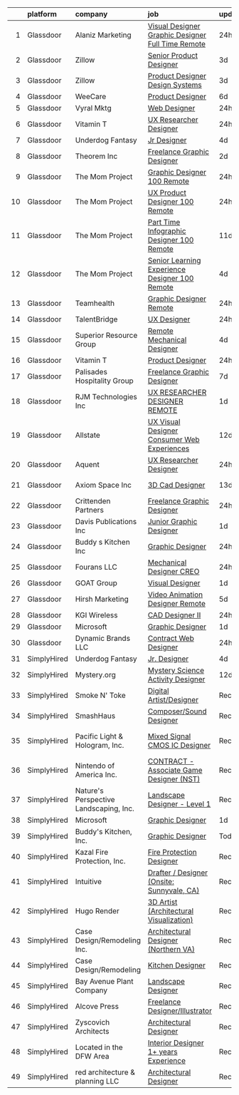 

|    | platform    | company                                | job                                                                                                                                                                                                                                                                                                                                                                                                                                                                                                                                                                                                                                                                                                                                                                                                                                                                                                                                                                                                                                                                                                                                                                                                                                                                                                                                                                                                                                                                                                                                                                                             | update_time   | location        |
|---:|:------------|:---------------------------------------|:------------------------------------------------------------------------------------------------------------------------------------------------------------------------------------------------------------------------------------------------------------------------------------------------------------------------------------------------------------------------------------------------------------------------------------------------------------------------------------------------------------------------------------------------------------------------------------------------------------------------------------------------------------------------------------------------------------------------------------------------------------------------------------------------------------------------------------------------------------------------------------------------------------------------------------------------------------------------------------------------------------------------------------------------------------------------------------------------------------------------------------------------------------------------------------------------------------------------------------------------------------------------------------------------------------------------------------------------------------------------------------------------------------------------------------------------------------------------------------------------------------------------------------------------------------------------------------------------|:--------------|:----------------|
|  1 | Glassdoor   | Alaniz Marketing                       | [Visual Designer   Graphic Designer   Full Time Remote](https://www.glassdoor.com/partner/jobListing.htm?pos=130&ao=1136043&s=58&guid=000001816623de6abfa6be23b6c426ae&src=GD_JOB_AD&t=SR&vt=w&ea=1&cs=1_1902debc&cb=1655276036162&jobListingId=1007939964819&jrtk=3-0-1g5j27nkbm6om801-1g5j27nkpgsq6800-335f39ebe7b62402-)                                                                                                                                                                                                                                                                                                                                                                                                                                                                                                                                                                                                                                                                                                                                                                                                                                                                                                                                                                                                                                                                                                                                                                                                                                                                     | 24h           | Remote          |
|  2 | Glassdoor   | Zillow                                 | [Senior Product Designer](https://www.glassdoor.com/partner/jobListing.htm?pos=109&ao=1110586&s=58&guid=000001816623de6abfa6be23b6c426ae&src=GD_JOB_AD&t=SR&vt=w&cs=1_24421cda&cb=1655276036157&jobListingId=1007933236055&cpc=654405A9B1E0A9F5&jrtk=3-0-1g5j27nkbm6om801-1g5j27nkpgsq6800-e496e8acc40d5a6a--6NYlbfkN0ANMurRYyPEXg08u6OamUd1Mvhk-zhFSGYIZgoJR86UvYL2v6MoUqae-sD5DnU21vo-KQkrM1-nxigulcVUp6UcYl08yI5UdNRZZIoboFgVCXFZH-Ur5VCCM-kHCbgkC536mMNcJpfMsoDbDUXEuuapVQkZvN0gLXl-tXLlhyovmK0CKcvIg3DH_CxDWKSn4m8a-2Rdx8dxYXdjH86wjgOJZn25OBVIrvX8UAADYeoVmATMlm4NvnCk7Trs-CAjLR1g6PNxciG8VVPS8WJwjNoOtVDELaPte9EaWp6ZFJVmnyJsqs8_3Y7mgwdFDF3-eFVT8jDL2wPS4Gd1B_4JEP5v75k06UgiB7jBJNPuZK5XcRnSWTzH-dKNL4IaM4ZKV-Zx47tbKO53a6rVjE0eZRqFvX_dI_-3ztUi23A_5f8UQDua4jjBGDBQDq2lGHEtKljsSbq2C9UQobP_wNU45RWIXYlYOFDke_lSdSyc3WoUfUGrVqyWYymNq8xOTqcbLXUdfuuVeIDVGcGQsvVdYiyMyYJmJOHchZVwTBeI1eQUvjCxrPQYaS0EBJU_EVCC-qhnhjem9yZYX9SiCSCI4GfO-cQyntlbpnWI98aremkUqcc7WPqFf6Q_xz-22oNmVIjFVUM3g-bt3Pida9ssPXdVeIjXU5qhMTtCUwfGbgHzh6ExK6p7sTagKojbDRyDWuBhgML57l5jw9TmZcX4tSQd_tOyYfkFoWxAulk6fPYmmV5PfxlThwD3xc2yY-yz5t5949r7tVKL6mjuoQ7GNV0vcr7AVZC3mTTXJTM_hMv7vtgeQZA8SRw2x12oLwQNe5-jYMqI9h-i6FU0oElJ-PIYmrblRCKX3tQGXvfK95YQrhk4Qa0wPWfPmF-3fXn-fkw%3D)                                                                                                                                                                                                                                                                                                                                     | 3d            | Remote          |
|  3 | Glassdoor   | Zillow                                 | [Product Designer  Design Systems](https://www.glassdoor.com/partner/jobListing.htm?pos=112&ao=1110586&s=58&guid=000001816623de6abfa6be23b6c426ae&src=GD_JOB_AD&t=SR&vt=w&cs=1_e8f58da9&cb=1655276036158&jobListingId=1007933236075&cpc=AC285F3A3ECA6BB0&jrtk=3-0-1g5j27nkbm6om801-1g5j27nkpgsq6800-011a0893a918b1fb--6NYlbfkN0ANMurRYyPEXg08u6OamUd1Mvhk-zhFSGYIZgoJR86UvYL2v6MoUqae-sD5DnU21vo-KQkrM1-nxrgMu7ZC1V04tRcmIkM-s_SFYAMQ6S9JoXSA-FQh8VsK8KsKvvcxWmpJgU6E_bbF80Dim6t-LQronB_Oj0OoKqQszjyeh9vu0g55aD6uH4KAju3z4ApenGeiUsscu0jFWAQi66rG5H6QsxUl9_5SKYmptUWQO9Kv53UsLAjivDfRMJGPWoTtT-Hw2CAOaRzMvUX9ikx7PUsS_KXXJgN2f6KoDvm1vt16r-HpmwwaPIG8SniWY7A46Jzg-HIKdBAXcXNF32NPjqUYQR20R6AjA35RwxQ-H9tVQ2L06XV597H7imKmHRMOIWpqP_EMAb-HVrjo3OT2vAP2suAvnZqlXGTMxj_kRXEn4-uhu56s3sfHYs9l0lrOZBGmB7FBJe8yCtY_WNqH6o3B0qgvv30MfSjMCiH3VINSF71daEakoscvqMHHha0g1KaIwD1hpSl5zTztxq7iW0Sw9K42PfylvLnzVvFZULP4t44Zf04W8qSqZIjJEVwRBq2rmvVySVNPqHtE53a-pa2yfZTzmNNiq1_3gNyzT0Rmri-aj99aLoHDUONhqcU3ROEZSaT5RTV_6eGjQPhpMxKw3o4511VFoP1Z1pPxBRN5hZu0fGtD3hlKAAzV-DaWkk9Y4tFCgaIgD6Tz_l7WVL8_ePcxQRMGUI37QRWECgG5qIMUbi3YDujadgcKgaNKD608VgIP2PubRMiDyl7uH6AnToj4n3YO0S_YkD3-n7uJrSQ_ppZGlPnSzJ2nPbtq_CjuJ84jC8l9nZHyet2IZnMEFAt6jR2uF62o6jFhcfU_XbJrH__2Xjg4IbNBj5FUn7k%3D)                                                                                                                                                                                                                                                                                                                            | 3d            | Remote          |
|  4 | Glassdoor   | WeeCare                                | [Product Designer](https://www.glassdoor.com/partner/jobListing.htm?pos=127&ao=1136043&s=58&guid=000001816623de6abfa6be23b6c426ae&src=GD_JOB_AD&t=SR&vt=w&ea=1&cs=1_b162c64e&cb=1655276036159&jobListingId=1007926461071&jrtk=3-0-1g5j27nkbm6om801-1g5j27nkpgsq6800-aac5a9f15c418fce-)                                                                                                                                                                                                                                                                                                                                                                                                                                                                                                                                                                                                                                                                                                                                                                                                                                                                                                                                                                                                                                                                                                                                                                                                                                                                                                          | 6d            | Remote          |
|  5 | Glassdoor   | Vyral Mktg                             | [Web Designer](https://www.glassdoor.com/partner/jobListing.htm?pos=126&ao=1136043&s=58&guid=000001816623de6abfa6be23b6c426ae&src=GD_JOB_AD&t=SR&vt=w&ea=1&cs=1_7e56a919&cb=1655276036159&jobListingId=1007938095897&jrtk=3-0-1g5j27nkbm6om801-1g5j27nkpgsq6800-8962cec9ea088021-)                                                                                                                                                                                                                                                                                                                                                                                                                                                                                                                                                                                                                                                                                                                                                                                                                                                                                                                                                                                                                                                                                                                                                                                                                                                                                                              | 24h           | Remote          |
|  6 | Glassdoor   | Vitamin T                              | [UX Researcher   Designer](https://www.glassdoor.com/partner/jobListing.htm?pos=118&ao=1110586&s=58&guid=000001816623de6abfa6be23b6c426ae&src=GD_JOB_AD&t=SR&vt=w&cs=1_289b48b5&cb=1655276036158&jobListingId=1007940101385&cpc=C4A69CCDBB3B9599&jrtk=3-0-1g5j27nkbm6om801-1g5j27nkpgsq6800-fb946308111d92e5--6NYlbfkN0DMrcEu7yrtATojKJA7cEzGQ3FdRGWLh0CZQInL4ECGI6k5tN82kdM0OKoro5eXmjqSabeb8Lyui89imwypmlI07i9XVVnI-QnSe7SbVQoaO24YePXfwwOTmDBsvmREJ2REX2wWJBN2HKKNfFyeSDUsVdba7dA2sNfDJex8VTYfkQ4qSc5WxL9qh6q9NLDrIPAnYep6hOr-4iq04s9r6S1iXFCdm0uQp3BUtFQHrhgyKfz-hsTNIIokkg1FQqwOx1gc1_IiP8UsHwpIqCqdLNWZlpIbTwSsN7ucZocwVk4P7aOE65gX2Or4xn2Jh44bu8gw2RekoHuKaWlH0QoV07AbGvNxTKvGvWKsyj5rPSz8lZ9fqkgkfUAPpeiQrSpzRb064cBk2bVGuAG2y6UKbsoPuwGlwcqv-FKPvAYfdK1Yn_PCFJPRgw_fWVxl7Kx6gA3oj0b4ertXW2c1lcABS4Xz)                                                                                                                                                                                                                                                                                                                                                                                                                                                                                                                                                                                                                                                                                                                                                                                  | 24h           | Remote          |
|  7 | Glassdoor   | Underdog Fantasy                       | [Jr  Designer](https://www.glassdoor.com/partner/jobListing.htm?pos=123&ao=1136043&s=58&guid=000001816623de6abfa6be23b6c426ae&src=GD_JOB_AD&t=SR&vt=w&cs=1_673415e9&cb=1655276036159&jobListingId=1007932103503&jrtk=3-0-1g5j27nkbm6om801-1g5j27nkpgsq6800-88605f5ca8597a17-)                                                                                                                                                                                                                                                                                                                                                                                                                                                                                                                                                                                                                                                                                                                                                                                                                                                                                                                                                                                                                                                                                                                                                                                                                                                                                                                   | 4d            | Remote          |
|  8 | Glassdoor   | Theorem Inc                            | [Freelance Graphic Designer](https://www.glassdoor.com/partner/jobListing.htm?pos=103&ao=1110586&s=58&guid=000001816623de6abfa6be23b6c426ae&src=GD_JOB_AD&t=SR&vt=w&ea=1&cs=1_94bfeb8c&cb=1655276036157&jobListingId=1007933778137&cpc=654405A9B1E0A9F5&jrtk=3-0-1g5j27nkbm6om801-1g5j27nkpgsq6800-c6f76b686089fad8--6NYlbfkN0AFW8_jy3Exud-3yScDe6C_gOnco_vY6PGUfytLF_4d6EkTCpOAWV-CrHKoiYYLwIqg1l_gI_lcE6Sgc6Z0AbUcjp9OM2Gim2qbKXCOcZaAhiPME1DQ2wZs7zWrQyxgM_WwQXANWvgVEC4Lx131mJzhmPIQ_XinjlxfRdvB2NH3Hgy4UHt9gIwQdv5K2XbsF0WjbI2K_aq6pakpnvflv0HEo1EJ0HHsUf79MrG3AuHW-raByDMwaYrIjXFXiaTVUb24DTSYBcUTFYPGXv0EJnUyRvf5jODmy5wesyweDIx3lRi3Knu_e0V2N4G8_k_Gz-ZQQtH70xa1b2MjTmEQ0ltCaL2fXCUwRtY71f2wyW1VRLyk2YakjUP1fDMIgfC1J1eEnptSrxlIRP3ry5dpYr4GSutkiy3S6Vnlsn00wjkKWfjVUxTh2SNLtNKAEeTg4VlB0C1zNAjLigueMRLY9GdRBjSN96svMM0uhtm2ZI-4JXGsYDTZyhi6BXLOaJtzJi4%3D)                                                                                                                                                                                                                                                                                                                                                                                                                                                                                                                                                                                                                                                                                                                             | 2d            | Remote          |
|  9 | Glassdoor   | The Mom Project                        | [Graphic Designer  100  Remote ](https://www.glassdoor.com/partner/jobListing.htm?pos=106&ao=1110586&s=58&guid=000001816623de6abfa6be23b6c426ae&src=GD_JOB_AD&t=SR&vt=w&cs=1_1aaf4536&cb=1655276036157&jobListingId=1007940424952&cpc=26740BCDE5E48596&jrtk=3-0-1g5j27nkbm6om801-1g5j27nkpgsq6800-ecab62192bda344a--6NYlbfkN0BDp_epf89aHDQhKpPegNJQ_ldQpEFZQsM9OcONMGxWx6pU56EKHF58QjVdAUvn2gWqMEeeReI9LZWLMEOF2Drp28kpDRxzTC8JpuXb68WZBVsK86_8SMZDUkEnb4Icyj636CmhCYply8ksLdatTjfoooIkwx6Oeq26HmdxzVBB4B5r3cNIwOo15xK-zCZaKTNX74EHxQKGLnbIec77PGs7suB2ZtYtv7U-cU-iAyyQQ6IWwXQHOzmjVxqnkDgYvLdM910F97IBQmzYDc1kCLov0aia9FcBzlji6ktGKGjae2BoJV1G8BNaba3Afw2TQt5mhItAIJJN_BJyNua3-YzcAy1_7X40MsYgx8NwRmY0qJGvQfn9F_q4s0vP9xwe-DqjDVXNtOYlSIncKo3jfTfvJIAew8dTRIibJ1dVR_D50MkP9jJsNmcaB9ktVmEMMhd2_EfFRb2JIk9vgQ73yfQpuZJ-O4NKKLyBuPISubMptilaDsHEX5x4CWEVDmKGKXCL_KMFH49CJTRJtNhDz2ucV8y3L0Zw_-nJNbYMi9BhdxRHgURplvBSIoE78h5VpCWCasK5_ec2OQ%3D%3D)                                                                                                                                                                                                                                                                                                                                                                                                                                                                                                                                                                                                                                                | 24h           | Remote          |
| 10 | Glassdoor   | The Mom Project                        | [UX Product Designer  100  Remote ](https://www.glassdoor.com/partner/jobListing.htm?pos=108&ao=1110586&s=58&guid=000001816623de6abfa6be23b6c426ae&src=GD_JOB_AD&t=SR&vt=w&cs=1_c4433181&cb=1655276036157&jobListingId=1007939940036&cpc=84DBBAA61F05C438&jrtk=3-0-1g5j27nkbm6om801-1g5j27nkpgsq6800-282fbafd07e7048c--6NYlbfkN0BDp_epf89aHDQhKpPegNJQ_ldQpEFZQsM9OcONMGxWx6pU56EKHF58QjVdAUvn2gX31HUntCyLU9kL0yTqRlH6dOkVst3MF0LDMifs296oIceqZGFjJ9Mrd7jn4V0xTO0Sl3ZoJMxNCG-8e68862iCXYY7g4rk8zkddckaYAavlYfQvB8YHhY8Ex7xm4sTTZbeldVfDfxVTR6e6oPo4mo3M89jzgzz-pP4_miCHt05kPy0vij_oj8PoukN_ccaJimdcCo9U4ls4SGj5makc1H0Z_WUbwhjOTc5kmdrcpltyHkLWSWJMPlvUNAHNXbLb7FJXKZ5uwybqnkn1HZF7IPU5jCZtGk5l6svkzQhiic_MoEb3w7kctR-yKWP21RyJarcgYb7Z1ZHwGX0aQ_XVfRpfpG5FdcNCPsETMpGGzNJezDjdTbAItE2uM39RKA2HWaG_7KkwQ4A9tqaG_PXxZ6omWtGCk9MKSgl6xRRDv8oaY2V_B2ME3o1KFZNW-d19NgnPlbag3En_IMSISsF9o0NpJDEDEqA-22YvgH1mtUIJ6XzXF0CiB_ZzGnsvFoFyMzGE5n2MBhYgw%3D%3D)                                                                                                                                                                                                                                                                                                                                                                                                                                                                                                                                                                                                                                             | 24h           | Remote          |
| 11 | Glassdoor   | The Mom Project                        | [Part Time Infographic Designer  100  Remote ](https://www.glassdoor.com/partner/jobListing.htm?pos=116&ao=1110586&s=58&guid=000001816623de6abfa6be23b6c426ae&src=GD_JOB_AD&t=SR&vt=w&cs=1_e235a698&cb=1655276036158&jobListingId=1007916632076&cpc=F41FEAB56D215062&jrtk=3-0-1g5j27nkbm6om801-1g5j27nkpgsq6800-ca92821278e5188e--6NYlbfkN0BDp_epf89aHDQhKpPegNJQ_ldQpEFZQsM9OcONMGxWx6pU56EKHF58QjVdAUvn2gUtaHUX3eLkJfEp02ncWRe-lwaobe2o0CuZmyleSI0DhWpl1S6gUsUFQKkZq8B_xmw897gVusH__wVQCVAD-rYu7xpyVa2US7PSP3cZKxq0aQDda6pNL6B8MwznGR2eQ5lU1FM89xWs_6QAWTd4z-lssKu0qAwqVKq5J8JqtctTmUVOXVA3oIcOA-5lXmegm8eUEzFtWIPd3HpCepiOAuvSECxuICoPSQNJMSGdmnryKKAdsOQ8zXvwSmMTyVkwmi8pUtAbamd6TDe4g-Sc1IveIgmcBWg5SWxEpCrTLikp22gEUX5S4W-oF0_MTI4J_WExVowcugASJVq345omZQI2EA8XPBlVrPsi8Dxi5PxLowuo_nr_8oDodIlrvghWP6LZypUcB7MMXO34BHHs16-4chxfqNwE8g7WwkPR6DrepKUs2czVZDReX9_hTUZsCWaeFYmjSbcgvVk0rNruNRhSKjlTYJBy7wQwUe-cdIx6hRIV97RmtldLNZATpNingfn5ofwsCHw9kA%3D%3D)                                                                                                                                                                                                                                                                                                                                                                                                                                                                                                                                                                                                                                  | 11d           | Remote          |
| 12 | Glassdoor   | The Mom Project                        | [Senior Learning Experience Designer  100  Remote ](https://www.glassdoor.com/partner/jobListing.htm?pos=115&ao=1110586&s=58&guid=000001816623de6abfa6be23b6c426ae&src=GD_JOB_AD&t=SR&vt=w&cs=1_da048112&cb=1655276036158&jobListingId=1007932577513&cpc=654405A9B1E0A9F5&jrtk=3-0-1g5j27nkbm6om801-1g5j27nkpgsq6800-152f47dec537dcaf--6NYlbfkN0BDp_epf89aHDQhKpPegNJQ_ldQpEFZQsM9OcONMGxWx6pU56EKHF58QjVdAUvn2gXpajcZiaPVPjyHb8zSPHGadS1DU-bO_EnOoxvE9USsJm1x5txalik7zLacSfz5BuNOzuZMHrUbqqVEhLvY6aIOxXvVp4InuEKN9Hy5_cbhSk9wNWTIZzm4KGX-u0CVv42Q8_PQbFByVtVgxMc36Fmw9Hf_TVNtrGngKAYzpLV0MieSq278e4scG9EiDXBq3DZMgzln_tubTtRxhWEsByOWWGW0yo7YXExkZFx980B28-WL6FjR22EaU0czV0lmyM1yBSoXaKyM3FqQGh_tLiOnUm4R_VndXbJRQp416RAAbgOxPpDMyihWFIPQsLB03zq7BjaSlIWQjZbmKr_Xa2T3DELkTO_rEb-soe8oUN_YWEiIjsTbnEltYCw6cx4PRCR4Yy6zjLpCOZLpXdgq_7pSB4DRQwFsEp6rFXHpe4WHs_pjotY_Fe7ubdPJke8m2EQiBYpQL0eFV4NjW8UHXdhAqR-wgn22ntj2bBGwo-RZs8QK9maBDmvDyEZ_VN7v1fzXGbf0ETU_rw%3D%3D)                                                                                                                                                                                                                                                                                                                                                                                                                                                                                                                                                                                                                             | 4d            | Remote          |
| 13 | Glassdoor   | Teamhealth                             | [Graphic Designer   Remote](https://www.glassdoor.com/partner/jobListing.htm?pos=104&ao=1110586&s=58&guid=000001816623de6abfa6be23b6c426ae&src=GD_JOB_AD&t=SR&vt=w&cs=1_dba9eadf&cb=1655276036156&jobListingId=1007939772563&cpc=FD1C1DA32C38CFA7&jrtk=3-0-1g5j27nkbm6om801-1g5j27nkpgsq6800-44e5ae7485aa3032--6NYlbfkN0B7JmfrMhpJRSMUlHaLP4NRjF3FJg9cb0WKAV__BHI06IkPPY2OTo0TLZctw764p0EF7EBN3xUex5YquRxeNFP5LFfxTk1sLWOywg3ZNQYw8pyARnZZlMMyR2Q2Qzp228xK0w1E9WbEMa44hiiJaN4k2YgrakggvdLEHOXa6kUBfzfNa5W1-6BwqnoNaWW6_WUzVq0XCJ9B7HuRP7pazlz9UppwHbLGzUjTChWbw7fqVrPYDozSqx_uXnJ9qUZV8CcVzUhNf_DhoAJE1D3pHztgyrbzMlbS5kVDv8LIomI2EfQLmSy8DWRE_2nwzKsY-90jjvEirbtfhzIEj3CuoBY6sRgA-JcNVBrnsMkQyb2OLV0xZpZK0ZvqpOaDfKTenc6JhDZbDlJZKP6NXtnRL7VeKqkxNE4IaHPo-papq74wi5mCRujoHPTQ8gLumueXitvhO1mBfCmpjwIaozZWlN1IN4ubAKF5GExjo24mBPTfQkNRvFSCgGDNvXn823fOuMXWDZKDqV1jYsdI4W3es5tr4TWsGTTktzRK3CJDFEF5PJ25XJC4VuGFEibbusMXNsg4U9PYwW1v2g%3D%3D)                                                                                                                                                                                                                                                                                                                                                                                                                                                                                                                                                                                                                                                     | 24h           | Remote          |
| 14 | Glassdoor   | TalentBridge                           | [UX Designer](https://www.glassdoor.com/partner/jobListing.htm?pos=119&ao=1110586&s=58&guid=000001816623de6abfa6be23b6c426ae&src=GD_JOB_AD&t=SR&vt=w&ea=1&cs=1_cf85b047&cb=1655276036159&jobListingId=1007939214735&cpc=C4A69CCDBB3B9599&jrtk=3-0-1g5j27nkbm6om801-1g5j27nkpgsq6800-ef610af0d2182ffc--6NYlbfkN0DZcUSKf09QEPjU92MgBh3QGsHZtcEAom6wyh4CYwXTItQwqD1uS6iWoqbGyBIjoa2qIYZ5i6WdT2EOqGsAYU75f_Lb8fGdfFENrVpygk7KAJiiLYY-Ji2kHY11uLlIRdP1QnrzKKJlHi7wELee6qdiDL_8kJZEV94t_sDpwXhR21AIirBM7ysj2soSqpXAPwq-pGPtzDQy5t5RDnVH3Ho7-UAjloKVmd9a2SZ7q8muNq_NpZ1kJQUYi3mvhrp5J72QxIPtJfqpJqUvz5IKiottTh_3TVQzJNhZKk2NlA5Z-Q5BiEgXoTUvCmXNty6T_RDPfF2oDzBPa0UaiixQw_zda0Brrojo_jC93lRW9WgBKo62RjAG2ZxGiKxSWDf5oBE-F87AMaNxmBgJxqZJws_P3nd5uHi7-thDqfML_feaxtBf8_2oPoj6Y9i9QrsijiK6-cFClm_TY9HvmDEbN5rYM27jLy5Un2GQcpzfPspSHWEnqiF0ltqCanEGwCDVacRGyEcp2xTf7g%3D%3D)                                                                                                                                                                                                                                                                                                                                                                                                                                                                                                                                                                                                                                                                                                                              | 24h           | Remote          |
| 15 | Glassdoor   | Superior Resource Group                | [Remote Mechanical Designer](https://www.glassdoor.com/partner/jobListing.htm?pos=113&ao=1110586&s=58&guid=000001816623de6abfa6be23b6c426ae&src=GD_JOB_AD&t=SR&vt=w&ea=1&cs=1_74463f52&cb=1655276036158&jobListingId=1007932162323&cpc=FA84DF7EA1EC2398&jrtk=3-0-1g5j27nkbm6om801-1g5j27nkpgsq6800-e20cadf44d93d616--6NYlbfkN0BqZ7DgGP8YXeHLgq2cVWsVnpQD6qavymQCZfAi2AnUtN6R4JHGHFZuQ4HgvQmoXjdaVvcPqDXQNNKNtAvzpSO-xFi4SbbzDjtxJeW4Tz1oiaai0U0Y92xMQamdH-gQ9_MIJgyUzBNqCjZiWWN2T1tpDJr0seIf_hSQcxRr_6vo1SBao6H247LXBrpXZfXvJUprxdlTDFS6kNLz10QvL4dYohkrU_mJp-yh-zeFVBhDIrQXZHKMfKP31CtTC5WzZg8OvTN3Vls5tnyrlAlANacaJ2bIEzYOAMKU3VjP_hq--mxlkALfcVAb5ZzvBt3pha0oIhhZgJ-xAWVC9YMOaDL8yEkkq5p3Lx_E_EVECikNWy015jyJaelXk7IRuFQTuj5tk4FtdnXYpScgZQHYZmdqnIC5yaf6qxSoEaO_2CPPDSxmJ8aZMuhNBpPZKhSDJqIomyvb3puw_EHDwvZdTtk_--4PORZJ1KXzQYVzIVHwxmvExm76Ok7SspQFhwzbZhQtAkpIE80sUW4w2V3ZWVDC)                                                                                                                                                                                                                                                                                                                                                                                                                                                                                                                                                                                                                                                                                                           | 4d            | Remote          |
| 16 | Glassdoor   | Vitamin T                              | [Product Designer](https://www.glassdoor.com/partner/jobListing.htm?pos=120&ao=1110586&s=58&guid=000001816623de6abfa6be23b6c426ae&src=GD_JOB_AD&t=SR&vt=w&cs=1_65f7ee07&cb=1655276036159&jobListingId=1007940101397&cpc=9908D8D4413DBB8A&jrtk=3-0-1g5j27nkbm6om801-1g5j27nkpgsq6800-d8db5ba49b3b4619--6NYlbfkN0DMrcEu7yrtATojKJA7cEzGQ3FdRGWLh0CZQInL4ECGI6k5tN82kdM0OKoro5eXmjqSabeb8LyuiyLlvoSCfgBYPN3OhU6IRyzTiLzYMUuz-8vSuKqUarJPM34aa7Epyoks2HoSRd4kyjFoMilbnTO72ObiQCTRX9s4dJVCvqE8fRDUWdtrfPQTQ9f-YRn-tSsTS7ZQGYCUsMv6ePkyh13UEjGL89DkJE_aXXPpk4nzjyHV6-FmiJoVJqTj6T6zBXm8SObzOEX5dF9GWNIkjJ6BF9gE-lFsEM7yaoWrntw8x18YwUxHLhbnC5Y-24bcKfS-oGOhMERK_9LjvJ9ARFFhIGBeZDtui1QZZY42XwmHkr1bZtN4eNsyFxZ3Gyi1sSAexahUvXmHhNIs3Hdm0lF7KoPvrsDtz3pKlDdjSyABKedeJ4ESpbFjyRG2Xg5p_LBIMz6Y4jssN_V20AP1Dzbn)                                                                                                                                                                                                                                                                                                                                                                                                                                                                                                                                                                                                                                                                                                                                                                                          | 24h           | Remote          |
| 17 | Glassdoor   | Palisades Hospitality Group            | [Freelance Graphic Designer](https://www.glassdoor.com/partner/jobListing.htm?pos=110&ao=1110586&s=58&guid=000001816623de6abfa6be23b6c426ae&src=GD_JOB_AD&t=SR&vt=w&ea=1&cs=1_f2a5b413&cb=1655276036158&jobListingId=1007924335698&cpc=8795CF9063CD573D&jrtk=3-0-1g5j27nkbm6om801-1g5j27nkpgsq6800-b405e2b8cd644ee1--6NYlbfkN0D-dciPH9-XlgGA_QM7HOrLqMY4F-XGjrsbE9eoo8PYvzP2YlhXXoN_7sRlTygH8jXsHW9AhhAerFGXSZzjzXUL-2FMcYLGfFffhRGLPR6A8Cxyaq-mxTzdhVDhKA4ZrfrYplTarPFPEoWbiFJaS0BgSMr4lpI52QJ-872kShdPl5U3VQOKBkvAVJDfmwkKnyOiDRKjsjIdOrjFtngFhJlhW09_3JfdJ7oVERuptDKNaYte3gwAwi8c-PzOdvD1eB07WQbQ_OVIkCn9tSWDD6QWHRbG2dsV11Yg0Wq3ofz-8xoIccgrHWw229latXldWFW625CBtYeXqWuMSy6tdfGJpPBG6seabmYYnLcGoCmxLMOz4hc58Dz5W20Y8GPxohQ2XUOCQ7HdfguC3Wqs1CMKx6R0MuFJ1T-6F2zpyySCaT0OWAUjhyaVIusVjzF4VCinWDqAZeGm6S5x1l_GNV5uAkxCxHDV79Tiedhse8esgqNts9EriJlBLueBZDI6tbo%3D)                                                                                                                                                                                                                                                                                                                                                                                                                                                                                                                                                                                                                                                                                                                             | 7d            | Remote          |
| 18 | Glassdoor   | RJM Technologies  Inc                  | [UX RESEARCHER   DESIGNER   REMOTE](https://www.glassdoor.com/partner/jobListing.htm?pos=105&ao=1110586&s=58&guid=000001816623de6abfa6be23b6c426ae&src=GD_JOB_AD&t=SR&vt=w&ea=1&cs=1_27612cac&cb=1655276036157&jobListingId=1007936922111&cpc=9952A63AB06E78AD&jrtk=3-0-1g5j27nkbm6om801-1g5j27nkpgsq6800-96ef0eeb1cc3e147--6NYlbfkN0Dd0DeojayxG_psF7ZZv4H2ryHhFSbC7mdRs9J1GxOaMDYUrfvtKWHIiys1U7LdGG32z0M7Z9IZuf10SzPPQX2tctq4Tg7ccE3TXs9V2DF8uYriv6S_GPI2zr4m0u0hs_-lhshde4JY00lV5tcD_5L0lS_qsnj100R4f_Ot2zoF2RjNHofVKENNGfYqMRFR1UyO8T3wHLoLArvOgkBMYMhuooDvSUTootNsqT_xxNnhFpIluKuADU1pAkCeJHKoJlvZ-VPOgd9DK79KUBNsX6O3bua8sJN7fIFMg8ZhWkiurycbmSDvNbz8agDX3iJyFeRold3_6_Rmql0KO4q0igJUBwFPtKLSl6hlP3IRbMlR9yr-QuF-iemS2O1i7HPIVWiUy6nx5hQGXp7fnMYl9oskYpY6wrt1_4ev8bd30-g3r4srVHgy6_FOfAes8-3QTeEMXow55han14Hm4LLSwWIuvnUqYgwnE3izvjjNXjPoMNfkbi05HxNWSOuQpwA8mLzzZtTCQlj5CQ%3D%3D)                                                                                                                                                                                                                                                                                                                                                                                                                                                                                                                                                                                                                                                                                                        | 1d            | Remote          |
| 19 | Glassdoor   | Allstate                               | [UX Visual Designer   Consumer Web Experiences](https://www.glassdoor.com/partner/jobListing.htm?pos=111&ao=1110586&s=58&guid=000001816623de6abfa6be23b6c426ae&src=GD_JOB_AD&t=SR&vt=w&cs=1_3cc703e2&cb=1655276036158&jobListingId=1007914485050&cpc=F41FEAB56D215062&jrtk=3-0-1g5j27nkbm6om801-1g5j27nkpgsq6800-3196ac33e8f806e8--6NYlbfkN0BLH0BMQoDn-yw6Urt952hBm1JLFZ7WpBxND2cMIOjOqdmupiC_ZwOjCSzUpM3cDMZGOf-Kt_-x8Ym-llbhspBMgQkvS4-FVVe4lgdPNxQFzCtELzUdOAXdalJtT_oXjWdEPwr5edWDyv8RyJ9E9o24SA9RCt72_oDm4CeruygIA0PVnN2MWJUTfrw0AeSiF9X2aTcHv2R0vxaFt2GkQJgrxgkM8hYACAlksRHoxhRFHjJgEZPHc5Fu5X57xfyfnYBVByLOf9lovO_UgRFFxw-cEw1zN2KNxk5Owl5jkWWJfwTN4aC8klzKLxDStdu3KQB4uURXNOZsYvN4BPpCZtwf3E6HBhcA4vrLtli2ipiD9Gxw7VULtqw9vjLiYCC8gmd4LGq74B3KrQX0DffUHnGaEAlnEfE5aXJd4UzQ7KiHwR0-pDQIZQjjkjaSAK0r5dJOl-NOt0Bav5S-ztfNn6H1oBFUtTyH7ydVJn3B67SfVOp7QMBM7O5MeDX9gpD8j2j-sIWzdAz0yTsoEvFjKbCvJI3vHWp5d2pG_BUHDklDHD3GIW2jZA4k33GGc9s_kc5n2vzxodnyjQ3KPXebiKZTYc9SdI152tTPYGEhAUgss9MSI1PUTbHcjMV-zfGuJPNj5HYM761fpywYZsclpinne2nnQUmb75g_fK-og4k-2UMYGboXFvzFXdXxQDa9NyMcPUTiedBY37Mgt-JsMgD5y7ktd0ADbPL0KMqCXUCGna_-rp3L9d_PiL3jkQDXAc823b3FWfldpq8w9tRSYccWoJHNtE5uZjMIkmEV-g079jZSH9jhQBgKniYUa20Rn9jg9HoQmHc7F5Xubez4yUVfC0WtM3W4XipPZY06x9dv1L4kDlR_v_S2PYvjPJTRZYaUU1B2jj3Pd3W_4g4AyIotUQe5LHNaRvOV-oVwtRhMX0Il17aLxYGmkDOmZtTl4PTwwJZbFt7sRMHAOo6CZqNGdvaeeISD4Czq2ZU2QGOtLvcijZbyfCPh1UMmD-EDcpDHMIZGcIiU-X6ygWm61eNnEb8V6dHgGTGS-86Cu8KmJLiLVKxhyn1OHKg4RiRuS74y754pUw16gLCV7Dp1A9_Wbc1s37Uiy-msknf7ovOgLKoQVNUSUQU8QHXbXnHQu0agNTvchmKAMawnHNntLviyP7IvjVtP7XP4CYk6Hd5bJw%3D%3D) | 12d           | Remote          |
| 20 | Glassdoor   | Aquent                                 | [UX Researcher   Designer](https://www.glassdoor.com/partner/jobListing.htm?pos=117&ao=1110586&s=58&guid=000001816623de6abfa6be23b6c426ae&src=GD_JOB_AD&t=SR&vt=w&cs=1_a2ce3a87&cb=1655276036158&jobListingId=1007940168725&cpc=FA84DF7EA1EC2398&jrtk=3-0-1g5j27nkbm6om801-1g5j27nkpgsq6800-99cd3ca71fb6f4bb--6NYlbfkN0DMrcEu7yrtATojKJA7cEzGQ3FdRGWLh0CZQInL4ECGI9gD0Wolx9R2EDT7B77c2cRZkYx-wKnyhl2vloRE3dohq7wZMrO3nGlHqsxiBUU2FVuamoHxtnKnBmffURWRfCgQGFevkc3AgmRDwxGcouU_AluBtRePHCm0kjz3vuessOjggamMG1KhosNkLpOjKz-RQG6nTd0L5xAmmJXN62tg0mXnhZaykc5lqJoJUs3VuoIACyE_LmUvNf-MgTBgrtaKtu7h7lm4M3Mc7SQ0vCOuXQDfq1KYzFtY0XHYbloR3aYufhMJnB_ke0H5M6KzAElvN1dSIbwEocyolPOzKs6PepIcsUnTiL-3AFb_WyGN4U1lk9mAUhfTygmf9Dsk0Apn8fMigsZB_9gFP9y_FlfLKmhcpW6_BOZz2ZjqLh_uJhA5H5c0KOseyZSwYqNusQo8GlQkin5ovoS1rSXMQHJA)                                                                                                                                                                                                                                                                                                                                                                                                                                                                                                                                                                                                                                                                                                                                                                                  | 24h           | Remote          |
| 21 | Glassdoor   | Axiom Space Inc                        | [3D Cad Designer](https://www.glassdoor.com/partner/jobListing.htm?pos=121&ao=1136043&s=58&guid=000001816623de6abfa6be23b6c426ae&src=GD_JOB_AD&t=SR&vt=w&ea=1&cs=1_6161e782&cb=1655276036159&jobListingId=1007910092811&jrtk=3-0-1g5j27nkbm6om801-1g5j27nkpgsq6800-30eff9d7c757a1ff-)                                                                                                                                                                                                                                                                                                                                                                                                                                                                                                                                                                                                                                                                                                                                                                                                                                                                                                                                                                                                                                                                                                                                                                                                                                                                                                           | 13d           | Houston, TX     |
| 22 | Glassdoor   | Crittenden Partners                    | [Freelance Graphic Designer](https://www.glassdoor.com/partner/jobListing.htm?pos=101&ao=1110586&s=58&guid=000001816623de6abfa6be23b6c426ae&src=GD_JOB_AD&t=SR&vt=w&ea=1&cs=1_df1e4e94&cb=1655276036156&jobListingId=1007939774324&cpc=39721386339D0809&jrtk=3-0-1g5j27nkbm6om801-1g5j27nkpgsq6800-60de5cf2a59621e1--6NYlbfkN0DWtRa9NJfjQIs4MWRRqD4F41esfMsK79cV24t80VXfzfpF_nI5kuqSRTv4HN4J7tabnAIutwPN3h0AdqlLWA3oNdxm-DAphxB4UieJSxMC5XpY-LEJaDSWTYoGgeegkpnd_pUHPJ_sjAXqC8Whfk4pNx-1j8TdGkpK8qZ5OeMNHrMtOLIOrAlidpGMK9g5nwQ4jGBo5LlrlOTPYy-PxnZNoAuitZOvCdNQpUVZ1qD52WSazXzRPPz1GP0oyRplzt9Rxodo6yPORa7Sql2hzireOowrKizj9L2CURhRxWg-9fvurkyJ0sN4SQU0z3tbca-MBqmsd-9z88-PvFWfVDNa5mRhDgx6cKGhOhi4TZzwgwdQzxsUCK2hMjEu1GyWvCFkv0w9WYrxHb_U8NaEim9YOTvnYnMg1tis12YPLoi3N2_tz7T5-BucXW2VYcHLKdW5mHas6v_qdEy_XklajJ0NawP_MBIPZRCqeAkCDU1UBK6ztqMaUq0q8Cf7WtvF9FtMPb-CFYjrYA%3D%3D)                                                                                                                                                                                                                                                                                                                                                                                                                                                                                                                                                                                                                                                                                                               | 24h           | Remote          |
| 23 | Glassdoor   | Davis Publications  Inc                | [Junior Graphic Designer](https://www.glassdoor.com/partner/jobListing.htm?pos=107&ao=1110586&s=58&guid=000001816623de6abfa6be23b6c426ae&src=GD_JOB_AD&t=SR&vt=w&ea=1&cs=1_e31b580b&cb=1655276036157&jobListingId=1007936572140&cpc=48B9F4758953335C&jrtk=3-0-1g5j27nkbm6om801-1g5j27nkpgsq6800-715d8bc5963d19c9--6NYlbfkN0AYgyAlC5b4NOUSMRvgzyGA6c2uBRSrhxydsYDH25hwvNQsgKBc3kUwrsr-GrSstZfag9t2UWa9QEHMWrBPMCB2CDRNLDPbpNPF1RInok7EnngOPRMK2orZ1Z9dYxTl_GYqhjPWWGnvm8AmRhxe_8_o7ZR1m7spSIenl4TB87kZTsjdU0__A8iXx5cO0SSJg2ze1LWhu19jvzUxus1Ll1uRtMmUk_op8A0poDsNWCb2zRn4111k7M3bmJwwcu94UqlYLMZrKnJPpZnA-9N73Mc9S5HvzOo7eEmCycviDxZW0GkI7rNjE7eWRP-67mgVkQq4F8Ok8O2UsZjRSm5GpB1X-BVqstIfb9qVCX4WnI-5YgZLNUK_W_Mg2nnPxTPMj3osQEF5d1KqIaqjwZv-cBuREMtuAex7dhwwm_Z6CE86AC1NLzrrVbQUL2VwKGuIFwBodRZm11ihVUjL3jAC01fwOyz3VP571MbjhbtSYKnAYY6ufMriOSjPF5BfS3l7SyI%3D)                                                                                                                                                                                                                                                                                                                                                                                                                                                                                                                                                                                                                                                                                                                                | 1d            | Remote          |
| 24 | Glassdoor   | Buddy s Kitchen  Inc                   | [Graphic Designer](https://www.glassdoor.com/partner/jobListing.htm?pos=102&ao=1110586&s=58&guid=000001816623de6abfa6be23b6c426ae&src=GD_JOB_AD&t=SR&vt=w&ea=1&cs=1_c88f08a9&cb=1655276036157&jobListingId=1007939689192&cpc=AF770993EC679D41&jrtk=3-0-1g5j27nkbm6om801-1g5j27nkpgsq6800-d26d1002ac550ca9--6NYlbfkN0CS9GhsUAubabVnumBo8NVLbepmVN4kTvCU_c4IbiyxuxCCPdrIdme62bL1lZx1i-tkRgySvUU7RPP15wd-PeDD5BhndDAnuYVrk6xzuIPvDjKmCiGP6TimpU7snlwjqowHQtxbJPUtv8gBdKoSTKEGHg6aUvKLCBo6ymgveNSblu9ym0_L3HOVCJ8OGlNU96VfxtmnMFwdPowibowzQUhubiMceTt-B4rRPCEqy8Lg-WEBtS18U_EkeS7EWXSM08BK5IVpbAmm2291oazKbIxNCoqura40fKA0E-vrlxqGzlw0Pq_4nN91pGHafi-BEfa2rACX3c87ruaeU1g_M0prjvCrsDTMlFtm1POpqJjkwygu9KmcdRoRfgNGgM1Bw2fL_-bRP8xAEQUFiXY3OQMQqZ86MzRxCbojq_xx131hwA7C86z-quKdfptIrUeNgYs96Bkec7tTecKGtvcVNOf3l63GuDcCGLHyDm2WsRsz3lWSV9fg7Da7d8tOqBf1r74%3D)                                                                                                                                                                                                                                                                                                                                                                                                                                                                                                                                                                                                                                                                                                                                       | 24h           | Remote          |
| 25 | Glassdoor   | Fourans LLC                            | [Mechanical Designer   CREO](https://www.glassdoor.com/partner/jobListing.htm?pos=114&ao=1110586&s=58&guid=000001816623de6abfa6be23b6c426ae&src=GD_JOB_AD&t=SR&vt=w&ea=1&cs=1_2677a831&cb=1655276036158&jobListingId=1007939340944&cpc=F41FEAB56D215062&jrtk=3-0-1g5j27nkbm6om801-1g5j27nkpgsq6800-75fd5f62fa556ff5--6NYlbfkN0B550PD24BIy2Hy5mwly5kZV7wFYgZrdY3sACBQOaEATd36NwkIYHxf31zFA6Ear_XdhuC92UxpXMO4nw9GJ9zkaHohiXj8w5O6LWyV-ieWa-4iu1witYow5fGRAIGDuntPvklKREWP12KYW5qGSAeZOLpSb8-JKUJ6OROnQHzMGCOzRUtuDCWNxdLGMmi4XA2ln8e9lE8HzAvSINdsINOod4wMOqdPE10FcAKjv3312x01m8dcJrh9wzpR8QTmFp-JNMxQvYm3FM_eMkk5kkRc8JKX6g9ZbQw3TAeW3tTZ9iN0T_CYYBCRhBuspjpaD_gGrDsMOAcjFuVQZhMk6KWQZduWvHw4sBfcJod5USH4LgPsOa-VGJQnRBlKJM6HoEItVlq_VAb0FrdrDTPEPnKhKeAeA6VQq6h95_eI3XkzACFg_GW9kKOlYcT0sQjmaM8tNIND1sSYviCEbVWNxcwYeq11272MO06GO0XJ45Kl9F5lWb_7wNiDO3mmR2jSnj811heAIxhkhg%3D%3D)                                                                                                                                                                                                                                                                                                                                                                                                                                                                                                                                                                                                                                                                                                               | 24h           | Remote          |
| 26 | Glassdoor   | GOAT Group                             | [Visual Designer](https://www.glassdoor.com/partner/jobListing.htm?pos=122&ao=1136043&s=58&guid=000001816623de6abfa6be23b6c426ae&src=GD_JOB_AD&t=SR&vt=w&cs=1_1613dcab&cb=1655276036159&jobListingId=1007937984361&jrtk=3-0-1g5j27nkbm6om801-1g5j27nkpgsq6800-b1d08d882266beda-)                                                                                                                                                                                                                                                                                                                                                                                                                                                                                                                                                                                                                                                                                                                                                                                                                                                                                                                                                                                                                                                                                                                                                                                                                                                                                                                | 1d            | Remote          |
| 27 | Glassdoor   | Hirsh Marketing                        | [Video   Animation Designer   Remote](https://www.glassdoor.com/partner/jobListing.htm?pos=129&ao=1136043&s=58&guid=000001816623de6abfa6be23b6c426ae&src=GD_JOB_AD&t=SR&vt=w&ea=1&cs=1_c92a8c4c&cb=1655276036159&jobListingId=1007930189089&jrtk=3-0-1g5j27nkbm6om801-1g5j27nkpgsq6800-b87c424781695b5b-)                                                                                                                                                                                                                                                                                                                                                                                                                                                                                                                                                                                                                                                                                                                                                                                                                                                                                                                                                                                                                                                                                                                                                                                                                                                                                       | 5d            | Remote          |
| 28 | Glassdoor   | KGI Wireless                           | [CAD Designer II](https://www.glassdoor.com/partner/jobListing.htm?pos=128&ao=1136043&s=58&guid=000001816623de6abfa6be23b6c426ae&src=GD_JOB_AD&t=SR&vt=w&ea=1&cs=1_d6a32358&cb=1655276036159&jobListingId=1007939296233&jrtk=3-0-1g5j27nkbm6om801-1g5j27nkpgsq6800-35bafaa9892d6ad2-)                                                                                                                                                                                                                                                                                                                                                                                                                                                                                                                                                                                                                                                                                                                                                                                                                                                                                                                                                                                                                                                                                                                                                                                                                                                                                                           | 24h           | Remote          |
| 29 | Glassdoor   | Microsoft                              | [Graphic Designer](https://www.glassdoor.com/partner/jobListing.htm?pos=125&ao=1136043&s=58&guid=000001816623de6abfa6be23b6c426ae&src=GD_JOB_AD&t=SR&vt=w&ea=1&cs=1_a529de03&cb=1655276036161&jobListingId=1007936120072&jrtk=3-0-1g5j27nkbm6om801-1g5j27nkpgsq6800-e51b6554ffcc2b4c-)                                                                                                                                                                                                                                                                                                                                                                                                                                                                                                                                                                                                                                                                                                                                                                                                                                                                                                                                                                                                                                                                                                                                                                                                                                                                                                          | 1d            | Remote          |
| 30 | Glassdoor   | Dynamic Brands  LLC                    | [Contract Web Designer](https://www.glassdoor.com/partner/jobListing.htm?pos=124&ao=1136043&s=58&guid=000001816623de6abfa6be23b6c426ae&src=GD_JOB_AD&t=SR&vt=w&ea=1&cs=1_3bfce4c9&cb=1655276036159&jobListingId=1007939736390&jrtk=3-0-1g5j27nkbm6om801-1g5j27nkpgsq6800-36deb033ed09a519-)                                                                                                                                                                                                                                                                                                                                                                                                                                                                                                                                                                                                                                                                                                                                                                                                                                                                                                                                                                                                                                                                                                                                                                                                                                                                                                     | 24h           | Remote          |
| 31 | SimplyHired | Underdog Fantasy                       | [Jr. Designer](https://www.simplyhired.com/job/3qHITQeYzQr7gevVzC8jYosYFVNgkJcA2FIO2cIXbZhbk0HoVyWGcQ?q=3d+designer)                                                                                                                                                                                                                                                                                                                                                                                                                                                                                                                                                                                                                                                                                                                                                                                                                                                                                                                                                                                                                                                                                                                                                                                                                                                                                                                                                                                                                                                                            | 4d            | Remote          |
| 32 | SimplyHired | Mystery.org                            | [Mystery Science Activity Designer](https://www.simplyhired.com/job/kuEItjfIgh-eycejQeQSzZ6qrrAGBmkH5GklFoGz22_dm5l6_EodYA?q=3d+designer)                                                                                                                                                                                                                                                                                                                                                                                                                                                                                                                                                                                                                                                                                                                                                                                                                                                                                                                                                                                                                                                                                                                                                                                                                                                                                                                                                                                                                                                       | 12d           | Remote          |
| 33 | SimplyHired | Smoke N' Toke                          | [Digital Artist/Designer](https://www.simplyhired.com/job/Tu4pSeguLPVhaIZTneVgUQydFdy2yC9TOE3ilWDHvg9gwyjUL6vNmA?q=3d+designer)                                                                                                                                                                                                                                                                                                                                                                                                                                                                                                                                                                                                                                                                                                                                                                                                                                                                                                                                                                                                                                                                                                                                                                                                                                                                                                                                                                                                                                                                 | Recently      | Remote          |
| 34 | SimplyHired | SmashHaus                              | [Composer/Sound Designer](https://www.simplyhired.com/job/5TV44fqNq9OE9PTw8D83ASmeufu-2onYgJ8O5l4Y0t9TzOHHgUVKrQ?q=3d+designer)                                                                                                                                                                                                                                                                                                                                                                                                                                                                                                                                                                                                                                                                                                                                                                                                                                                                                                                                                                                                                                                                                                                                                                                                                                                                                                                                                                                                                                                                 | Recently      | Remote          |
| 35 | SimplyHired | Pacific Light & Hologram, Inc.         | [Mixed Signal CMOS IC Designer](https://www.simplyhired.com/job/Sc4ydI-Y5NpOFOEUqhWztzjvzWmwyfMMewgYJXukJHdQGI01Wzwkiw?q=3d+designer)                                                                                                                                                                                                                                                                                                                                                                                                                                                                                                                                                                                                                                                                                                                                                                                                                                                                                                                                                                                                                                                                                                                                                                                                                                                                                                                                                                                                                                                           | Recently      | Los Angeles, CA |
| 36 | SimplyHired | Nintendo of America Inc.               | [CONTRACT - Associate Game Designer (NST)](https://www.simplyhired.com/job/gtct-XnGZ_zTfwf6pqrShCeuZurC4G5GBTi3IVtDFjWKfsKBVgZsjg?q=3d+designer)                                                                                                                                                                                                                                                                                                                                                                                                                                                                                                                                                                                                                                                                                                                                                                                                                                                                                                                                                                                                                                                                                                                                                                                                                                                                                                                                                                                                                                                | Recently      | Redmond, WA     |
| 37 | SimplyHired | Nature's Perspective Landscaping, Inc. | [Landscape Designer - Level 1](https://www.simplyhired.com/job/QaUjetYMbQh3TObckA-pHmUKPrmLVBbH5eyxMahlNmSFGrtp00FY1A?q=3d+designer)                                                                                                                                                                                                                                                                                                                                                                                                                                                                                                                                                                                                                                                                                                                                                                                                                                                                                                                                                                                                                                                                                                                                                                                                                                                                                                                                                                                                                                                            | Recently      | Evanston, IL    |
| 38 | SimplyHired | Microsoft                              | [Graphic Designer](https://www.simplyhired.com/job/uYQkYMFQHlWfJRd_vAdBm9lTGmxMPl7KJehCIpHQ9w_7i7o0rH7AQA?q=3d+designer)                                                                                                                                                                                                                                                                                                                                                                                                                                                                                                                                                                                                                                                                                                                                                                                                                                                                                                                                                                                                                                                                                                                                                                                                                                                                                                                                                                                                                                                                        | 1d            | Remote          |
| 39 | SimplyHired | Buddy's Kitchen, Inc.                  | [Graphic Designer](https://www.simplyhired.com/job/AogERYGZn05vOLQkjdbu17Ke6XHVtKBGUCrHbHUJw8YZ1Il3oDmuNg?q=3d+designer)                                                                                                                                                                                                                                                                                                                                                                                                                                                                                                                                                                                                                                                                                                                                                                                                                                                                                                                                                                                                                                                                                                                                                                                                                                                                                                                                                                                                                                                                        | Today         | Remote          |
| 40 | SimplyHired | Kazal Fire Protection, Inc.            | [Fire Protection Designer](https://www.simplyhired.com/job/Q1dex7tsETJdCpyGTi2pJ3hAmarCmHZ8pckYRk6idfy2Qmg3shUp5g?q=3d+designer)                                                                                                                                                                                                                                                                                                                                                                                                                                                                                                                                                                                                                                                                                                                                                                                                                                                                                                                                                                                                                                                                                                                                                                                                                                                                                                                                                                                                                                                                | Recently      | Tucson, AZ      |
| 41 | SimplyHired | Intuitive                              | [Drafter / Designer (Onsite: Sunnyvale, CA)](https://www.simplyhired.com/job/pHPDGOBpSkbW7UxG_bjyL_GTNkwW4WEb2BRbQH2wABjRldCR3oQGPQ?q=3d+designer)                                                                                                                                                                                                                                                                                                                                                                                                                                                                                                                                                                                                                                                                                                                                                                                                                                                                                                                                                                                                                                                                                                                                                                                                                                                                                                                                                                                                                                              | Recently      | Sunnyvale, CA   |
| 42 | SimplyHired | Hugo Render                            | [3D Artist (Architectural Visualization)](https://www.simplyhired.com/job/zILtqVFY1VlSsgTwLREtgTIggcGs5gg_GVOl9hcUdCvDJUttwq0CPw?q=3d+designer)                                                                                                                                                                                                                                                                                                                                                                                                                                                                                                                                                                                                                                                                                                                                                                                                                                                                                                                                                                                                                                                                                                                                                                                                                                                                                                                                                                                                                                                 | Recently      | Remote          |
| 43 | SimplyHired | Case Design/Remodeling Inc.            | [Architectural Designer (Northern VA)](https://www.simplyhired.com/job/ccXmIVzj7Py_sIQKmnZNWormUVfhiJNp1k1oXyOsWVu-7P5ojogw-Q?q=3d+designer)                                                                                                                                                                                                                                                                                                                                                                                                                                                                                                                                                                                                                                                                                                                                                                                                                                                                                                                                                                                                                                                                                                                                                                                                                                                                                                                                                                                                                                                    | Recently      | Alexandria, VA  |
| 44 | SimplyHired | Case Design/Remodeling                 | [Kitchen Designer](https://www.simplyhired.com/job/_XK_RljHJq-73kQN8sJYVIO734sbgqg_1Jpod3SeN2Hex7Vf6aGN7A?q=3d+designer)                                                                                                                                                                                                                                                                                                                                                                                                                                                                                                                                                                                                                                                                                                                                                                                                                                                                                                                                                                                                                                                                                                                                                                                                                                                                                                                                                                                                                                                                        | Recently      | Remote          |
| 45 | SimplyHired | Bay Avenue Plant Company               | [Landscape Designer](https://www.simplyhired.com/job/HZjxYOgL2rbnU2r1Fbts2n5uzT1IXoeJLY8BH2bgMB4UvtVSAVdwpw?q=3d+designer)                                                                                                                                                                                                                                                                                                                                                                                                                                                                                                                                                                                                                                                                                                                                                                                                                                                                                                                                                                                                                                                                                                                                                                                                                                                                                                                                                                                                                                                                      | Recently      | Surf City, NJ   |
| 46 | SimplyHired | Alcove Press                           | [Freelance Designer/Illustrator](https://www.simplyhired.com/job/NFPOnORXu61AwCEsRn-lJr_s0fZ_cbKUmLO_BOEuhEuZwGrhey-t1A?q=3d+designer)                                                                                                                                                                                                                                                                                                                                                                                                                                                                                                                                                                                                                                                                                                                                                                                                                                                                                                                                                                                                                                                                                                                                                                                                                                                                                                                                                                                                                                                          | Recently      | Remote          |
| 47 | SimplyHired | Zyscovich Architects                   | [Architectural Designer](https://www.simplyhired.com/job/dKyXr4cYCYC_q7fd2bn2aV79PdskA8BtrusQU31WDGU_WLqmj_jV6Q?q=3d+designer)                                                                                                                                                                                                                                                                                                                                                                                                                                                                                                                                                                                                                                                                                                                                                                                                                                                                                                                                                                                                                                                                                                                                                                                                                                                                                                                                                                                                                                                                  | Recently      | Tampa, FL       |
| 48 | SimplyHired | Located in the DFW Area                | [Interior Designer 1+ years Experience](https://www.simplyhired.com/job/diXPf4bJT57u4mjDM8v78qXKbdcRGVaJOdvX4wVam2y8dfBha7EmWg?q=3d+designer)                                                                                                                                                                                                                                                                                                                                                                                                                                                                                                                                                                                                                                                                                                                                                                                                                                                                                                                                                                                                                                                                                                                                                                                                                                                                                                                                                                                                                                                   | Recently      | Irving, TX      |
| 49 | SimplyHired | red architecture & planning LLC        | [Architectural Designer](https://www.simplyhired.com/job/45I23h2Cosp9fEtKtQVafYRl2eQrecPsTEzdPXu1HilTpOse7wTT3Q?q=3d+designer)                                                                                                                                                                                                                                                                                                                                                                                                                                                                                                                                                                                                                                                                                                                                                                                                                                                                                                                                                                                                                                                                                                                                                                                                                                                                                                                                                                                                                                                                  | Recently      | Columbus, OH    |